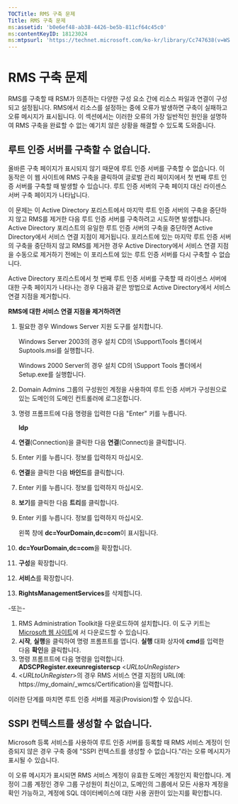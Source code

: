 ```yaml
---
TOCTitle: RMS 구축 문제
Title: RMS 구축 문제
ms:assetid: 'b0e6ef48-ab38-4426-be5b-811cf64c45c0'
ms:contentKeyID: 18123024
ms:mtpsurl: 'https://technet.microsoft.com/ko-kr/library/Cc747638(v=WS.10)'
---
```


RMS 구축 문제
=============

RMS를 구축할 때 RSM가 의존하는 다양한 구성 요소 간에 리소스 파일과 연결이 구성되고 설정됩니다. RMS에서 리소스를 설정하는 중에 오류가 발생하면 구축이 실패하고 오류 메시지가 표시됩니다. 이 섹션에서는 이러한 오류의 가장 일반적인 원인을 설명하여 RMS 구축을 완료할 수 없는 예기치 않은 상황을 해결할 수 있도록 도와줍니다.

루트 인증 서버를 구축할 수 없습니다.
------------------------------------

올바른 구축 페이지가 표시되지 않기 때문에 루트 인증 서버를 구축할 수 없습니다. 이 동작은 이 웹 사이트에 RMS 구축을 클릭하여 글로벌 관리 페이지에서 첫 번째 루트 인증 서버를 구축할 때 발생할 수 있습니다. 루트 인증 서버의 구축 페이지 대신 라이센스 서버 구축 페이지가 나타납니다.

이 문제는 이 Active Directory 포리스트에서 마지막 루트 인증 서버의 구축을 중단하지 않고 RMS를 제거한 다음 루트 인증 서버를 구축하려고 시도하면 발생합니다. Active Directory 포리스트의 유일한 루트 인증 서버의 구축을 중단하면 Active Directory에서 서비스 연결 지점이 제거됩니다. 포리스트에 있는 마지막 루트 인증 서버의 구축을 중단하지 않고 RMS를 제거한 경우 Active Directory에서 서비스 연결 지점을 수동으로 제거하기 전에는 이 포리스트에 있는 루트 인증 서버를 다시 구축할 수 없습니다.

Active Directory 포리스트에서 첫 번째 루트 인증 서버를 구축할 때 라이센스 서버에 대한 구축 페이지가 나타나는 경우 다음과 같은 방법으로 Active Directory에서 서비스 연결 지점을 제거합니다.

**RMS에 대한 서비스 연결 지점을 제거하려면**
1.  필요한 경우 Windows Server 지원 도구를 설치합니다.

    Windows Server 2003의 경우 설치 CD의 \\Support\\Tools 폴더에서 Suptools.msi를 실행합니다.

    Windows 2000 Server의 경우 설치 CD의 \\Support Tools 폴더에서 Setup.exe를 실행합니다.

2.  Domain Admins 그룹의 구성원인 계정을 사용하여 루트 인증 서버가 구성원으로 있는 도메인의 도메인 컨트롤러에 로그온합니다.

3.  명령 프롬프트에 다음 명령을 입력한 다음 "Enter" 키를 누릅니다.

    **ldp**

4.  **연결**(Connection)을 클릭한 다음 **연결**(Connect)을 클릭합니다.

5.  Enter 키를 누릅니다. 정보를 입력하지 마십시오.

6.  **연결**을 클릭한 다음 **바인드**를 클릭합니다.

7.  Enter 키를 누릅니다. 정보를 입력하지 마십시오.

8.  **보기**를 클릭한 다음 **트리**를 클릭합니다.

9.  Enter 키를 누릅니다. 정보를 입력하지 마십시오.

    왼쪽 창에 **dc=YourDomain,dc=com**이 표시됩니다.

10. **dc=YourDomain,dc=com**을 확장합니다.

11. **구성**을 확장합니다.

12. **서비스**를 확장합니다.

13. **RightsManagementServices**를 삭제합니다.

-또는-

1.  RMS Administration Toolkit을 다운로드하여 설치합니다. 이 도구 키트는 [Microsoft 웹 사이트](http://go.microsoft.com/fwlink/?linkid=33841)에 서 다운로드할 수 있습니다.
2.  **시작**, **실행**을 클릭하여 명령 프롬프트를 엽니다. **실행** 대화 상자에 **cmd**를 입력한 다음 **확인**을 클릭합니다.
3.  명령 프롬프트에 다음 명령을 입력합니다.  
    **ADSCPRegister.exeunregisterscp** &lt;*URLtoUnRegister*&gt;
4.  &lt;*URLtoUnRegister*&gt;의 경우 RMS 서비스 연결 지점의 URL(예: https://my\_domain/\_wmcs/Certification)을 입력합니다.

이러한 단계를 마치면 루트 인증 서버를 제공(Provision)할 수 있습니다.

SSPI 컨텍스트를 생성할 수 없습니다.
-----------------------------------

Microsoft 등록 서비스를 사용하여 루트 인증 서버를 등록할 때 RMS 서비스 계정이 인증되지 않은 경우 구축 중에 "SSPI 컨텍스트를 생성할 수 없습니다."라는 오류 메시지가 표시될 수 있습니다.

이 오류 메시지가 표시되면 RMS 서비스 계정이 유효한 도메인 계정인지 확인합니다. 계정이 그룹 계정인 경우 그룹 구성원이 최신이고, 도메인의 그룹에서 모든 사용자 계정을 확인 가능하고, 계정에 SQL 데이터베이스에 대한 사용 권한이 있는지를 확인합니다.
